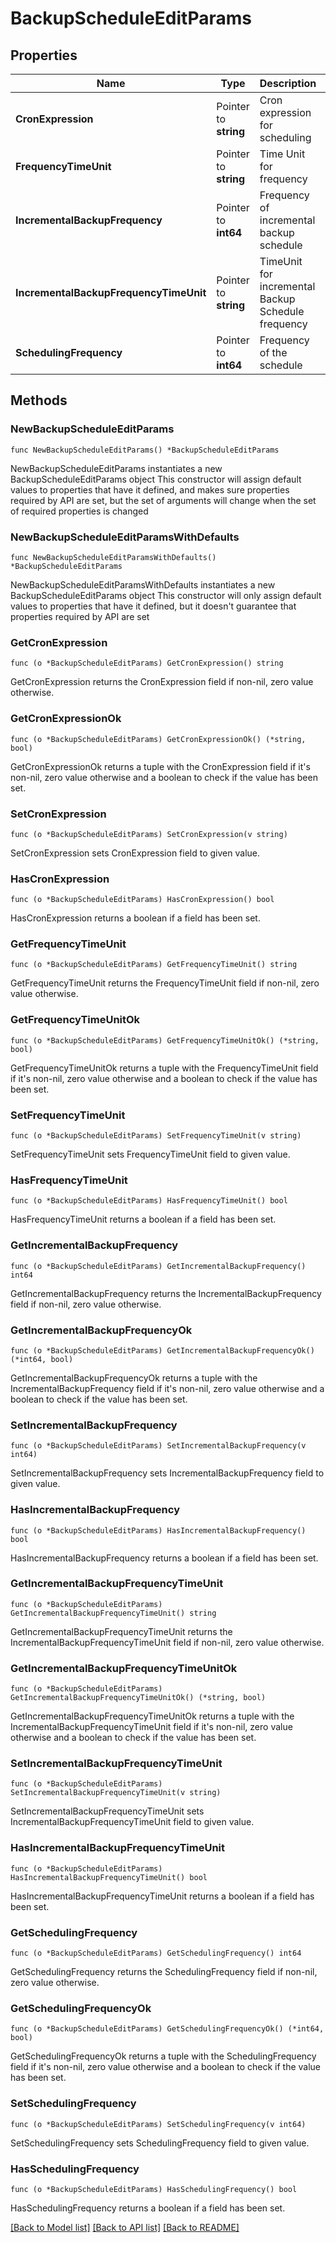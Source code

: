 # BackupScheduleEditParams

## Properties

Name | Type | Description | Notes
------------ | ------------- | ------------- | -------------
**CronExpression** | Pointer to **string** | Cron expression for scheduling | [optional] 
**FrequencyTimeUnit** | Pointer to **string** | Time Unit for frequency | [optional] 
**IncrementalBackupFrequency** | Pointer to **int64** | Frequency of incremental backup schedule | [optional] 
**IncrementalBackupFrequencyTimeUnit** | Pointer to **string** | TimeUnit for incremental Backup Schedule frequency | [optional] 
**SchedulingFrequency** | Pointer to **int64** | Frequency of the schedule | [optional] 

## Methods

### NewBackupScheduleEditParams

`func NewBackupScheduleEditParams() *BackupScheduleEditParams`

NewBackupScheduleEditParams instantiates a new BackupScheduleEditParams object
This constructor will assign default values to properties that have it defined,
and makes sure properties required by API are set, but the set of arguments
will change when the set of required properties is changed

### NewBackupScheduleEditParamsWithDefaults

`func NewBackupScheduleEditParamsWithDefaults() *BackupScheduleEditParams`

NewBackupScheduleEditParamsWithDefaults instantiates a new BackupScheduleEditParams object
This constructor will only assign default values to properties that have it defined,
but it doesn't guarantee that properties required by API are set

### GetCronExpression

`func (o *BackupScheduleEditParams) GetCronExpression() string`

GetCronExpression returns the CronExpression field if non-nil, zero value otherwise.

### GetCronExpressionOk

`func (o *BackupScheduleEditParams) GetCronExpressionOk() (*string, bool)`

GetCronExpressionOk returns a tuple with the CronExpression field if it's non-nil, zero value otherwise
and a boolean to check if the value has been set.

### SetCronExpression

`func (o *BackupScheduleEditParams) SetCronExpression(v string)`

SetCronExpression sets CronExpression field to given value.

### HasCronExpression

`func (o *BackupScheduleEditParams) HasCronExpression() bool`

HasCronExpression returns a boolean if a field has been set.

### GetFrequencyTimeUnit

`func (o *BackupScheduleEditParams) GetFrequencyTimeUnit() string`

GetFrequencyTimeUnit returns the FrequencyTimeUnit field if non-nil, zero value otherwise.

### GetFrequencyTimeUnitOk

`func (o *BackupScheduleEditParams) GetFrequencyTimeUnitOk() (*string, bool)`

GetFrequencyTimeUnitOk returns a tuple with the FrequencyTimeUnit field if it's non-nil, zero value otherwise
and a boolean to check if the value has been set.

### SetFrequencyTimeUnit

`func (o *BackupScheduleEditParams) SetFrequencyTimeUnit(v string)`

SetFrequencyTimeUnit sets FrequencyTimeUnit field to given value.

### HasFrequencyTimeUnit

`func (o *BackupScheduleEditParams) HasFrequencyTimeUnit() bool`

HasFrequencyTimeUnit returns a boolean if a field has been set.

### GetIncrementalBackupFrequency

`func (o *BackupScheduleEditParams) GetIncrementalBackupFrequency() int64`

GetIncrementalBackupFrequency returns the IncrementalBackupFrequency field if non-nil, zero value otherwise.

### GetIncrementalBackupFrequencyOk

`func (o *BackupScheduleEditParams) GetIncrementalBackupFrequencyOk() (*int64, bool)`

GetIncrementalBackupFrequencyOk returns a tuple with the IncrementalBackupFrequency field if it's non-nil, zero value otherwise
and a boolean to check if the value has been set.

### SetIncrementalBackupFrequency

`func (o *BackupScheduleEditParams) SetIncrementalBackupFrequency(v int64)`

SetIncrementalBackupFrequency sets IncrementalBackupFrequency field to given value.

### HasIncrementalBackupFrequency

`func (o *BackupScheduleEditParams) HasIncrementalBackupFrequency() bool`

HasIncrementalBackupFrequency returns a boolean if a field has been set.

### GetIncrementalBackupFrequencyTimeUnit

`func (o *BackupScheduleEditParams) GetIncrementalBackupFrequencyTimeUnit() string`

GetIncrementalBackupFrequencyTimeUnit returns the IncrementalBackupFrequencyTimeUnit field if non-nil, zero value otherwise.

### GetIncrementalBackupFrequencyTimeUnitOk

`func (o *BackupScheduleEditParams) GetIncrementalBackupFrequencyTimeUnitOk() (*string, bool)`

GetIncrementalBackupFrequencyTimeUnitOk returns a tuple with the IncrementalBackupFrequencyTimeUnit field if it's non-nil, zero value otherwise
and a boolean to check if the value has been set.

### SetIncrementalBackupFrequencyTimeUnit

`func (o *BackupScheduleEditParams) SetIncrementalBackupFrequencyTimeUnit(v string)`

SetIncrementalBackupFrequencyTimeUnit sets IncrementalBackupFrequencyTimeUnit field to given value.

### HasIncrementalBackupFrequencyTimeUnit

`func (o *BackupScheduleEditParams) HasIncrementalBackupFrequencyTimeUnit() bool`

HasIncrementalBackupFrequencyTimeUnit returns a boolean if a field has been set.

### GetSchedulingFrequency

`func (o *BackupScheduleEditParams) GetSchedulingFrequency() int64`

GetSchedulingFrequency returns the SchedulingFrequency field if non-nil, zero value otherwise.

### GetSchedulingFrequencyOk

`func (o *BackupScheduleEditParams) GetSchedulingFrequencyOk() (*int64, bool)`

GetSchedulingFrequencyOk returns a tuple with the SchedulingFrequency field if it's non-nil, zero value otherwise
and a boolean to check if the value has been set.

### SetSchedulingFrequency

`func (o *BackupScheduleEditParams) SetSchedulingFrequency(v int64)`

SetSchedulingFrequency sets SchedulingFrequency field to given value.

### HasSchedulingFrequency

`func (o *BackupScheduleEditParams) HasSchedulingFrequency() bool`

HasSchedulingFrequency returns a boolean if a field has been set.


[[Back to Model list]](../README.md#documentation-for-models) [[Back to API list]](../README.md#documentation-for-api-endpoints) [[Back to README]](../README.md)


